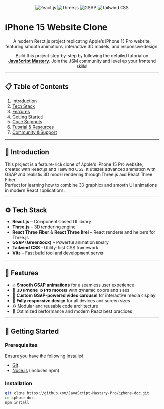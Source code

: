 <div align="center">
  <img src="https://img.shields.io/badge/-React_JS-black?style=for-the-badge&logoColor=white&logo=react&color=61DAFB" alt="React.js" />
  <img src="https://img.shields.io/badge/-Three_JS-black?style=for-the-badge&logoColor=white&logo=threedotjs&color=000000" alt="Three.js" />
  <img src="https://img.shields.io/badge/-GSAP-black?style=for-the-badge&logoColor=white&logo=greensock&color=88CE02" alt="GSAP" />
  <img src="https://img.shields.io/badge/-Tailwind_CSS-black?style=for-the-badge&logoColor=white&logo=tailwindcss&color=06B6D4" alt="Tailwind CSS" />
</div>

# iPhone 15 Website Clone

<p align="center">
  A modern React.js project replicating Apple's iPhone 15 Pro website, featuring smooth animations, interactive 3D models, and responsive design.
</p>

<div align="center">
  Build this project step-by-step by following the detailed tutorial on <a href="https://www.youtube.com/@javascriptmastery/videos" target="_blank"><strong>JavaScript Mastery</strong></a>. Join the JSM community and level up your frontend skills!
</div>

---

## 📋 Table of Contents

1. [Introduction](#introduction)  
2. [Tech Stack](#tech-stack)  
3. [Features](#features)  
4. [Getting Started](#getting-started)  
5. [Code Snippets](#code-snippets)  
6. [Tutorial & Resources](#tutorial--resources)  
7. [Community & Support](#community--support)  

---

## 🤖 Introduction

This project is a feature-rich clone of Apple's iPhone 15 Pro website, created with React.js and Tailwind CSS. It utilizes advanced animation with GSAP and realistic 3D model rendering through Three.js and React Three Fiber.  
Perfect for learning how to combine 3D graphics and smooth UI animations in modern React applications.

---

## ⚙️ Tech Stack

- **React.js** – Component-based UI library  
- **Three.js** – 3D rendering engine  
- **React Three Fiber** & **React Three Drei** – React renderer and helpers for Three.js  
- **GSAP (GreenSock)** – Powerful animation library  
- **Tailwind CSS** – Utility-first CSS framework  
- **Vite** – Fast build tool and development server  

---

## 🔋 Features

- 🔥 **Smooth GSAP animations** for a seamless user experience  
- 🎨 **3D iPhone 15 Pro models** with dynamic colors and sizes  
- 🎥 **Custom GSAP-powered video carousel** for interactive media display  
- 📱 **Fully responsive design** for all devices and screen sizes  
- ♻️ Modular and reusable code architecture  
- 🎯 Optimized performance and modern React best practices  

---

## 🤸 Getting Started

### Prerequisites

Ensure you have the following installed:

- [Git](https://git-scm.com/)  
- [Node.js](https://nodejs.org/en) (includes npm)  

### Installation

```bash
git clone https://github.com/JavaScript-Mastery-Pro/iphone-doc.git
cd iphone-doc
npm install
